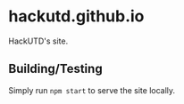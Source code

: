 # hackutd.github.io
HackUTD's site.

## Building/Testing
Simply run `npm start` to serve the site locally.